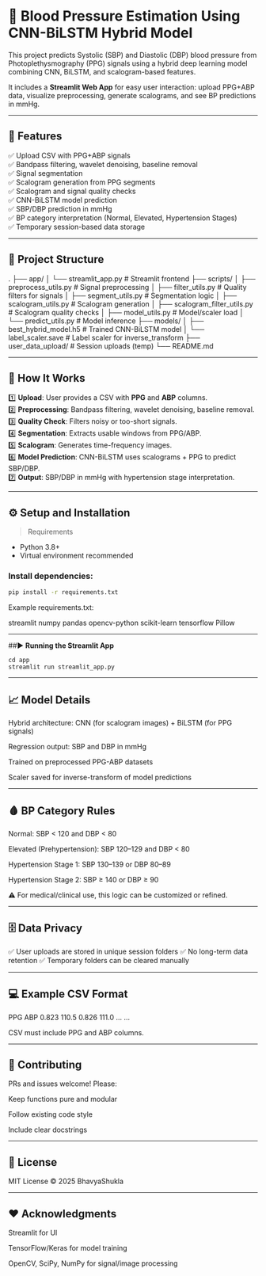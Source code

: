 # 💓 Blood Pressure Estimation Using CNN-BiLSTM Hybrid Model

This project predicts Systolic (SBP) and Diastolic (DBP) blood pressure from Photoplethysmography (PPG) signals using a hybrid deep learning model combining CNN, BiLSTM, and scalogram-based features.  

It includes a **Streamlit Web App** for easy user interaction: upload PPG+ABP data, visualize preprocessing, generate scalograms, and see BP predictions in mmHg.

---

## 🚀 Features

✅ Upload CSV with PPG+ABP signals  
✅ Bandpass filtering, wavelet denoising, baseline removal  
✅ Signal segmentation  
✅ Scalogram generation from PPG segments  
✅ Scalogram and signal quality checks  
✅ CNN-BiLSTM model prediction  
✅ SBP/DBP prediction in mmHg  
✅ BP category interpretation (Normal, Elevated, Hypertension Stages)  
✅ Temporary session-based data storage  

---

## 📂 Project Structure

.
├── app/
│ └── streamlit_app.py # Streamlit frontend
├── scripts/
│ ├── preprocess_utils.py # Signal preprocessing
│ ├── filter_utils.py # Quality filters for signals
│ ├── segment_utils.py # Segmentation logic
│ ├── scalogram_utils.py # Scalogram generation
│ ├── scalogram_filter_utils.py # Scalogram quality checks
│ ├── model_utils.py # Model/scaler load
│ └── predict_utils.py # Model inference
├── models/
│ ├── best_hybrid_model.h5 # Trained CNN-BiLSTM model
│ └── label_scaler.save # Label scaler for inverse_transform
├── user_data_upload/ # Session uploads (temp)
└── README.md



---

## 🧪 How It Works

1️⃣ **Upload**: User provides a CSV with **PPG** and **ABP** columns.  
2️⃣ **Preprocessing**: Bandpass filtering, wavelet denoising, baseline removal.  
3️⃣ **Quality Check**: Filters noisy or too-short signals.  
4️⃣ **Segmentation**: Extracts usable windows from PPG/ABP.  
5️⃣ **Scalogram**: Generates time-frequency images.  
6️⃣ **Model Prediction**: CNN-BiLSTM uses scalograms + PPG to predict SBP/DBP.  
7️⃣ **Output**: SBP/DBP in mmHg with hypertension stage interpretation.

---

## ⚙️   Setup and Installation

> Requirements
- Python 3.8+
- Virtual environment recommended

### Install dependencies:

```bash
pip install -r requirements.txt
```
Example requirements.txt:

streamlit
numpy
pandas
opencv-python
scikit-learn
tensorflow
Pillow

---



##▶️ **Running the Streamlit App**

```
cd app
streamlit run streamlit_app.py
```

---


## 📈 **Model Details**
Hybrid architecture: CNN (for scalogram images) + BiLSTM (for PPG signals)

Regression output: SBP and DBP in mmHg

Trained on preprocessed PPG-ABP datasets

Scaler saved for inverse-transform of model predictions

---


## 🩸 **BP Category Rules**
Normal: SBP < 120 and DBP < 80

Elevated (Prehypertension): SBP 120–129 and DBP < 80

Hypertension Stage 1: SBP 130–139 or DBP 80–89

Hypertension Stage 2: SBP ≥ 140 or DBP ≥ 90

⚠️ For medical/clinical use, this logic can be customized or refined.

---


## 🗄️ **Data Privacy**
✅ User uploads are stored in unique session folders
✅ No long-term data retention
✅ Temporary folders can be cleared manually


---


## 💻 **Example CSV Format**
PPG	ABP
0.823	110.5
0.826	111.0
...	...

CSV must include PPG and ABP columns.


---


## 🤝 **Contributing**
PRs and issues welcome! Please:

Keep functions pure and modular

Follow existing code style

Include clear docstrings

---


## 📜 **License**
MIT License © 2025 BhavyaShukla

---

## ❤️ **Acknowledgments**
Streamlit for UI

TensorFlow/Keras for model training

OpenCV, SciPy, NumPy for signal/image processing
